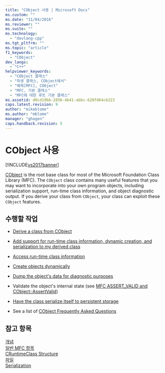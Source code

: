 ```yaml
---
title: "CObject 사용 | Microsoft Docs"
ms.custom: ""
ms.date: "11/04/2016"
ms.reviewer: ""
ms.suite: ""
ms.technology: 
  - "devlang-cpp"
ms.tgt_pltfrm: ""
ms.topic: "article"
f1_keywords: 
  - "CObject"
dev_langs: 
  - "C++"
helpviewer_keywords: 
  - "CObject 클래스"
  - "파생 클래스, CObject에서"
  - "예제[MFC], CObject"
  - "MFC, 기본 클래스"
  - "MFC에 대한 루트 기본 클래스"
ms.assetid: d0cd19bb-2856-4b41-abbc-620fd64cb223
caps.latest.revision: 9
author: "mikeblome"
ms.author: "mblome"
manager: "ghogen"
caps.handback.revision: 5
---
```

# CObject 사용
[!INCLUDE[vs2017banner](../assembler/inline/includes/vs2017banner.md)]

[CObject](../mfc/reference/cobject-class.md) is the root base class for most of the Microsoft Foundation Class Library \(MFC\).  The `CObject` class contains many useful features that you may want to incorporate into your own program objects, including serialization support, run\-time class information, and object diagnostic output.  If you derive your class from `CObject`, your class can exploit these `CObject` features.  
  
## 수행할 작업  
  
-   [Derive a class from CObject](../mfc/deriving-a-class-from-cobject.md)  
  
-   [Add support for run\-time class information, dynamic creation, and serialization to my derived class](../mfc/specifying-levels-of-functionality.md)  
  
-   [Access run\-time class information](../mfc/accessing-run-time-class-information.md)  
  
-   [Create objects dynamically](../mfc/dynamic-object-creation.md)  
  
-   [Dump the object's data for diagnostic purposes](http://msdn.microsoft.com/ko-kr/727855b1-5a83-44bd-9fe3-f1d535584b59)  
  
-   Validate the object's internal state \(see [MFC ASSERT\_VALID and CObject::AssertValid](http://msdn.microsoft.com/ko-kr/7654fb75-9e9a-499a-8165-0a96faf2d5e6)\)  
  
-   [Have the class serialize itself to persistent storage](../mfc/serialization-in-mfc.md)  
  
-   See a list of [CObject Frequently Asked Questions](../mfc/cobject-class-frequently-asked-questions.md)  
  
## 참고 항목  
 [개념](../mfc/mfc-concepts.md)   
 [일반 MFC 항목](../mfc/general-mfc-topics.md)   
 [CRuntimeClass Structure](../mfc/reference/cruntimeclass-structure.md)   
 [파일](../mfc/files-in-mfc.md)   
 [Serialization](../mfc/serialization-in-mfc.md)